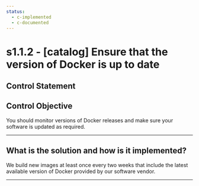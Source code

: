 ```yaml
---
status:
  - c-implemented
  - c-documented
---
```


# s1.1.2 - \[catalog\] Ensure that the version of Docker is up to date

## Control Statement

## Control Objective

You should monitor versions of Docker releases and make sure your software is updated as required.

______________________________________________________________________

## What is the solution and how is it implemented?

We build new images at least once every two weeks that include the latest available version of Docker provided by our software vendor.

______________________________________________________________________
